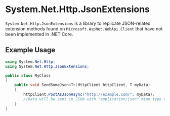 # System.Net.Http.JsonExtensions

`System.Net.Http.JsonExtensions` is a library to replicate JSON-related extension methods found on `Microsoft.AspNet.WebApi.Client` that have not been implemented in .NET Core.

## Example Usage

```cs
using System.Net.Http;
using System.Net.Http.JsonExtensions;

public class MyClass
{
    public void SendSomeJson<T>(HttpClient httpClient, T myData)
    {
        httpClient.PostAsJsonAsync("http://example.com/", myData);
        //Data will be sent in JSON with "application/json" mime type to http://example.com/.
    }
}
```
